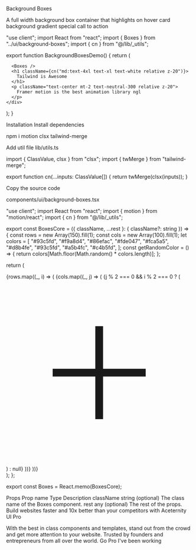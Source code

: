 Background Boxes

A full width background box container that highlights on hover
card
background
gradient
special
call to action

"use client";
import React from "react";
import { Boxes } from "../ui/background-boxes";
import { cn } from "@/lib/\_utils";

export function BackgroundBoxesDemo() {
return (

<div className="h-96 relative w-full overflow-hidden bg-slate-900 flex flex-col items-center justify-center rounded-lg">
<div className="absolute inset-0 w-full h-full bg-slate-900 z-20 [mask-image:radial-gradient(transparent,white)] pointer-events-none" />

      <Boxes />
      <h1 className={cn("md:text-4xl text-xl text-white relative z-20")}>
        Tailwind is Awesome
      </h1>
      <p className="text-center mt-2 text-neutral-300 relative z-20">
        Framer motion is the best animation library ngl
      </p>
    </div>

);
}

Installation
Install dependencies

npm i motion clsx tailwind-merge

Add util file
lib/utils.ts

import { ClassValue, clsx } from "clsx";
import { twMerge } from "tailwind-merge";

export function cn(...inputs: ClassValue[]) {
return twMerge(clsx(inputs));
}

Copy the source code

components/ui/background-boxes.tsx

"use client";
import React from "react";
import { motion } from "motion/react";
import { cn } from "@/lib/\_utils";

export const BoxesCore = ({ className, ...rest }: { className?: string }) => {
const rows = new Array(150).fill(1);
const cols = new Array(100).fill(1);
let colors = [
"#93c5fd",
"#f9a8d4",
"#86efac",
"#fde047",
"#fca5a5",
"#d8b4fe",
"#93c5fd",
"#a5b4fc",
"#c4b5fd",
];
const getRandomColor = () => {
return colors[Math.floor(Math.random() * colors.length)];
};

return (

<div
style={{
        transform: `translate(-40%,-60%) skewX(-48deg) skewY(14deg) scale(0.675) rotate(0deg) translateZ(0)`,
      }}
className={cn(
"absolute -top-1/4 left-1/4 z-0 flex h-full w-full -translate-x-1/2 -translate-y-1/2 p-4",
className,
)}
{...rest} >
{rows.map((_, i) => (
<motion.div
key={`row` + i}
className="relative h-8 w-16 border-l border-slate-700" >
{cols.map((_, j) => (
<motion.div
whileHover={{
                backgroundColor: `${getRandomColor()}`,
                transition: { duration: 0 },
              }}
animate={{
                transition: { duration: 2 },
              }}
key={`col` + j}
className="relative h-8 w-16 border-t border-r border-slate-700" >
{j % 2 === 0 && i % 2 === 0 ? (
<svg
                  xmlns="http://www.w3.org/2000/svg"
                  fill="none"
                  viewBox="0 0 24 24"
                  strokeWidth="1.5"
                  stroke="currentColor"
                  className="pointer-events-none absolute -top-[14px] -left-[22px] h-6 w-10 stroke-[1px] text-slate-700"
                >
<path
                    strokeLinecap="round"
                    strokeLinejoin="round"
                    d="M12 6v12m6-6H6"
                  />
</svg>
) : null}
</motion.div>
))}
</motion.div>
))}
</div>
);
};

export const Boxes = React.memo(BoxesCore);

Props
Prop name Type Description
className string (optional) The class name of the Boxes component.
rest any (optional) The rest of the props.
Build websites faster and 10x better than your competitors with Aceternity UI Pro

With the best in class components and templates, stand out from the crowd and get more attention to your website. Trusted by founders and entrepreneurs from all over the world.
Go Pro
I've been working
